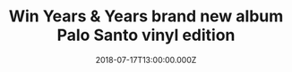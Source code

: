 ---
campaign-uuid: "c-47fafdcc-58a5-425d-9088-b4d33f1e7611"
type: "Preview"
category: "Gifts"
date: "2018-07-17T13:00:00.000Z"
end-date: "2018-08-17T23:59:00.000Z"
disable-form: false
is_promoted: false
has_entry_page: true
title: "Win Years & Years brand new album Palo Santo vinyl edition"
competition-description: "<p>Years & Years release their highly anticipated second\
  \ album Palo Santo and thanks to NME AAA it could be yours! If you’re one of the\
  \ biggest fans of the amazing British pop bad Years and Years… you know what to\
  \ do!</p>"
hero-header: "Win Years & Years brand new album Palo Santo vinyl edition"
terms-confirmation: "N/A"
banner-img: "https://assets.expresslyapp.com/asset-7c0da783-db89-4160-9278-eddbf50239e0.jpg"
logo-left-href: "aaa.nme.com"
logo-left-image: "https://assets.expresslyapp.com/asset-114d6e35-7ebb-4f6e-b5c9-8fe510d466e2.jpg"
logo-left-title: "nme aaa"
bg-image-hero: "https://assets.expresslyapp.com/asset-622265d2-ce56-4245-865a-d073cdd46cc1.jpg"
bg-image-first: "https://assets.expresslyapp.com/asset-e68680b7-2870-42b3-b66d-f2b95f8bb7f6.jpg"
section1-content: "<p>On Palo Santo, Years & Years impact on pop feels truly tribal,\
  \ one in which the minority is always the majority, and everyone is welcome. Part\
  \ full-blooded, escapist fantasia and part social comment, for Years and Years this\
  \ is about outlier pop as futurism once more, offering solutions when the wider\
  \ world is transforming beyond recognition.</p>\r\n<p>With Olly drawing as much\
  \ inspiration from cult sci-fi as the multi-sensory pop of Prince, Bowie or Gaga,\
  \ in Palo Santo Years and Years have created the perfect space in which to tell\
  \ their most intimate, personal stories; on identity, sexuality, performance, and\
  \ ultimately, what it means to be human.</p>\r\n<p>Enter the form below for a chance\
  \ to win Years & Years brand new album Palo Santo vinyl edition and get ready to\
  \ get stuck into their new hits!</p>"
entry-title: "Win Years & Years brand new album Palo Santo vinyl edition"
entry-content: "Enter the draw to win Years & Years brand new album Palo Santo vinyl\
  \ edition by completing the form below before 23:59 on 17th of August 2018."
has-winner: false
prize-description: "Years & Years brand new album Palo Santo vinyl edition"
special-conditions: "Multiple entries are allowed up to one every day."
---